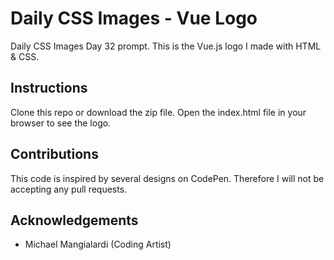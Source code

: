# Daily CSS Images - Vue Logo
Daily CSS Images Day 32 prompt. This is the Vue.js logo I made with HTML & CSS.

## Instructions
Clone this repo or download the zip file. Open the index.html file in your browser to see the logo.

## Contributions
This code is inspired by several designs on CodePen. Therefore I will not be accepting any pull requests.

## Acknowledgements
* Michael Mangialardi (Coding Artist)